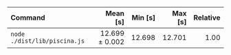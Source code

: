 | Command | Mean [s] | Min [s] | Max [s] | Relative |
|:---|---:|---:|---:|---:|
| `node ./dist/lib/piscina.js` | 12.699 ± 0.002 | 12.698 | 12.701 | 1.00 |
